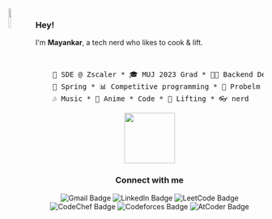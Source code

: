 <img align="left" src="https://github.com/user-attachments/assets/bbb005fc-8ef5-490c-9a27-753488f351ec" width="10%" />

### Hey!

I'm **Mayankar**, a tech nerd who likes to cook & lift.

<br/>

<pre>
	💼 SDE @ Zscaler * 🎓 MUJ 2023 Grad * 👨‍💻 Backend Dev * 💻 Systems enthusiast
	👾 Spring * 📊 Competitive programming * 💭 Probelm Solving * 🔒 Cloud Security
	🎶 Music * 🏯 Anime * Code * 💪 Lifting * 👓 nerd
</pre>

<p align="center">
	<img src="https://github.com/user-attachments/assets/b84a35db-0472-484e-9e71-049a7ed21086" height="100" text-align="center"/>
</p>

<h3 align="center">Connect with me</h3>

<p align="center">
	<img src="https://img.shields.io/badge/gmail-%23ff0000" alt="Gmail Badge" />
	<img src="https://img.shields.io/badge/linkedin-blue" alt="LinkedIn Badge" />
	<img src="https://img.shields.io/badge/leetcode-%23ff9500" alt="LeetCode Badge" />
	<img src="https://img.shields.io/badge/codechef-white" alt="CodeChef Badge" />
	<img src="https://img.shields.io/badge/codeforces-black" alt="Codeforces Badge" />
	<img src="https://img.shields.io/badge/atcoder-lightgrey" alt="AtCoder Badge" />
</p>
